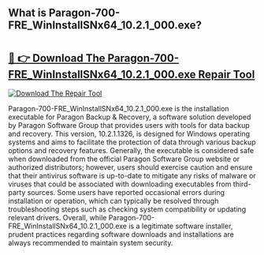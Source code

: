 ## What is Paragon-700-FRE_WinInstallSNx64_10.2.1_000.exe? 

# <h2><a href="https://exedetect.com/download.php?Paragon-700-FRE_WinInstallSNx64_10.2.1_000.exe">🔗 👉 Download The Paragon-700-FRE_WinInstallSNx64_10.2.1_000.exe Repair Tool</a></h2>

[![Download The Repair Tool](https://exedetect.com/download-button.jpg)](https://exedetect.com/download.php?Paragon-700-FRE_WinInstallSNx64_10.2.1_000.exe)

Paragon-700-FRE_WinInstallSNx64_10.2.1_000.exe is the installation executable for Paragon Backup & Recovery, a software solution developed by Paragon Software Group that provides users with tools for data backup and recovery. This version, 10.2.1.1326, is designed for Windows operating systems and aims to facilitate the protection of data through various backup options and recovery features. Generally, the executable is considered safe when downloaded from the official Paragon Software Group website or authorized distributors; however, users should exercise caution and ensure that their antivirus software is up-to-date to mitigate any risks of malware or viruses that could be associated with downloading executables from third-party sources. Some users have reported occasional errors during installation or operation, which can typically be resolved through troubleshooting steps such as checking system compatibility or updating relevant drivers. Overall, while Paragon-700-FRE_WinInstallSNx64_10.2.1_000.exe is a legitimate software installer, prudent practices regarding software downloads and installations are always recommended to maintain system security.
